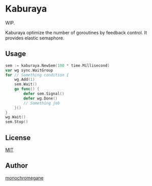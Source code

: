 # Kaburaya

WIP.

Kaburaya optimize the number of goroutines by feedback control. It provides elastic semaphore.

## Usage

```go
sem := kaburaya.NewSem(100 * time.Millisecond)
var wg sync.WaitGroup
for // Something condition {
	wg.Add(1)
	sem.Wait()
	go func() {
		defer sem.Signal()
		defer wg.Done()
		// Something job
	}()
}
wg.Wait()
sem.Stop()
```

## License

[MIT](https://github.com/monochromegane/kaburaya/blob/master/LICENSE)

## Author

[monochromegane](https://github.com/monochromegane)
